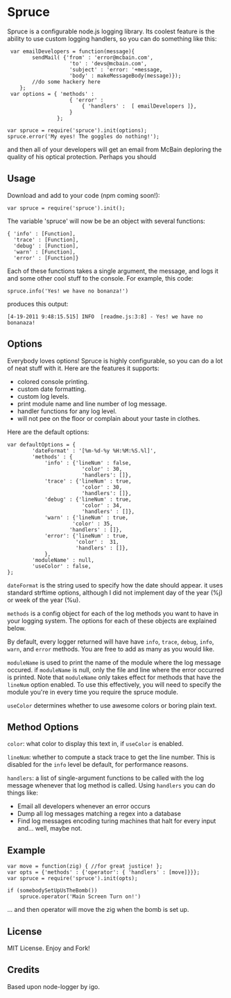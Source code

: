Spruce
===========

Spruce is a configurable node.js logging library. Its coolest feature is the ability to use custom logging handlers, so you can do something like this:

     var emailDevelopers = function(message){
            sendMail( {'from' : 'error@mcbain.com',
                        'to' : 'devs@mcbain.com',
                        'subject' : 'error: '+message,
                        'body' : makeMessageBody(message)});
            //do some hackery here
        };
     var options = { 'methods' :
                        { 'error' : 
                            { 'handlers' :  [ emailDevelopers ]},
                        }
                    }; 

    var spruce = require('spruce').init(options);
    spruce.error('My eyes! The goggles do nothing!');

and then all of your developers will get an email from McBain deploring the quality of his optical protection.  Perhaps you should

Usage
-----
Download and add to your code (npm coming soon!):

    var spruce = require('spruce').init();

The variable 'spruce' will now be be an object with several functions: 

    { 'info' : [Function],
      'trace' : [Function],
      'debug' : [Function],
      'warn' : [Function],
      'error' : [Function]}

 Each of these functions takes a single argument, the message, and logs it and some other cool stuff to the console. For example, this code:

    spruce.info('Yes! we have no bonanza!')

produces this output:

    [4-19-2011 9:48:15.515] INFO  [readme.js:3:8] - Yes! we have no bonanaza!
Options 
-------
Everybody loves options! Spruce is highly configurable, so you can do a lot of neat stuff with it.  Here are the features it supports:

 - colored console printing.
 - custom date formatting.
 - custom log levels.
 - print module name and line number of log message.
 - handler functions for any log level.
 - will not pee on the floor or complain about your taste in clothes.

Here are the default options:

    var defaultOptions = {
            'dateFormat' : '[%m-%d-%y %H:%M:%S.%l]',
            'methods' : {
                'info' : {'lineNum' : false,
                            'color' : 30,
                            'handlers': []},
                'trace' : {'lineNum' : true,
                            'color' : 30,
                            'handlers': []},
                'debug' : {'lineNum' : true,
                            'color' : 34,
                            'handlers' : []},
                'warn' : {'lineNum' : true,
                         'color' : 35,
                        'handlers' : []},
                'error': {'lineNum' : true,
                          'color' :  31,
                          'handlers' : []},
                },
            'moduleName' : null,
            'useColor' : false,
    };


`dateFormat` is the string used to specify how the date should appear. it uses standard strftime
options, although I did not implement day of the year (%j) or week of the year (%u).  

`methods` is a config object for each of the  log methods you want to have in your logging system. The options for each of these objects are explained below.

By default, every logger returned will have have `info`, `trace`, `debug`, `info`, `warn`, and `error` methods. You are free to add as many as you would like. 

`moduleName` is used to print the name of the module where the log message occured. if `moduleName` is null, only the file and line where the error occurred is printed. Note that `moduleName`  only takes effect for methods that have the `lineNum` option enabled. To use this effectively, you will need to specify the module you're in every time you require the spruce module.

`useColor` determines whether to use awesome colors or boring plain text.

Method Options
----- 
`color`: what color to display this text in, if `useColor` is enabled.

`lineNum`: whether to compute a stack trace to get the line number. This is disabled for the `info` level be default, for performance reasons.

`handlers`: a list of single-argument functions to be called with the log message whenever that log method is called.  Using `handlers` you can do things like:

- Email all developers whenever an error occurs
- Dump all log messages matching a regex into a database
- Find log messages encoding turing machines that halt for every input and... well, maybe not.

Example
------
    var move = function(zig) { //for great justice! }; 
    var opts = {'methods' : {'operator': { 'handlers' : [move]}}}; 
    var spruce = require('spruce').init(opts);

    if (somebodySetUpUsTheBomb())
        spruce.operator('Main Screen Turn on!')

... and then operator will move the zig when the bomb is set up. 
 
License
-------
MIT License. Enjoy and Fork!

Credits
--------
Based upon node-logger by igo. 
